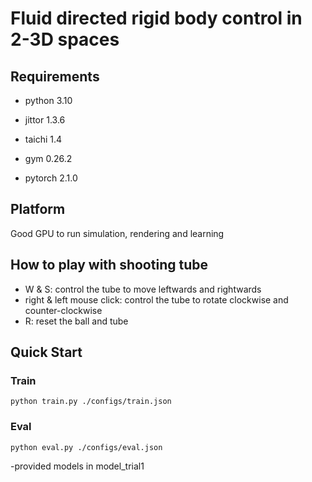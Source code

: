 # Fluid directed rigid body control in 2-3D spaces

## Requirements

* python 3.10

* jittor 1.3.6

* taichi 1.4

<!-- * tensorboardX 2.5.1 -->

* gym 0.26.2

* pytorch 2.1.0

## Platform
 Good GPU to run simulation, rendering and learning 

## How to play with shooting tube
- W & S: control the tube to move leftwards and rightwards
- right & left mouse click: control the tube to rotate clockwise and counter-clockwise
- R: reset the ball and tube

## Quick Start

### Train

```
python train.py ./configs/train.json
```

### Eval

```
python eval.py ./configs/eval.json
```
 -provided models in model_trial1
